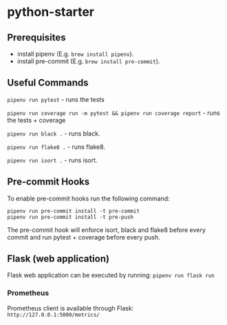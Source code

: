 # python-starter

## Prerequisites
* install pipenv (E.g. `brew install pipenv`).
* install pre-commit (E.g. `brew install pre-commit`).

## Useful Commands

`pipenv run pytest` - runs the tests

`pipenv run coverage run -m pytest && pipenv run coverage report` - runs the tests + coverage

`pipenv run black .` - runs black.

`pipenv run flake8 .` - runs flake8.

`pipenv run isort .` - runs isort.

## Pre-commit Hooks

To enable pre-commit hooks run the following command:

```
pipenv run pre-commit install -t pre-commit
pipenv run pre-commit install -t pre-push
```

The pre-commit hook will enforce isort, black and flake8 before every commit and run pytest + coverage before every push.

## Flask (web application)

Flask web application can be executed by running: `pipenv run flask run`

### Prometheus

Prometheus client is available through Flask: `http://127.0.0.1:5000/metrics/`